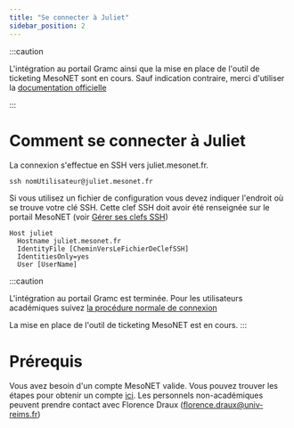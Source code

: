```yaml
---
title: "Se connecter à Juliet"
sidebar_position: 2
---
```


:::caution

L'intégration au portail Gramc ainsi que la mise en place de l'outil de ticketing MesoNET sont en cours. Sauf indication contraire, merci d'utiliser la [documentation officielle](https://www.mesonet.fr/documentation/user-documentation/acces/portail)

:::

# Comment se connecter à Juliet

La connexion s'effectue en SSH vers juliet.mesonet.fr.

` ssh nomUtilisateur@juliet.mesonet.fr `

Si vous utilisez un fichier de configuration vous devez indiquer l'endroit où se trouve votre clé SSH. Cette clef SSH doit avoir été renseignée sur le portail MesoNET (voir [Gérer ses clefs SSH](http://localhost:3000/documentation/user-documentation/acces/ssh))

```
Host juliet
  Hostname juliet.mesonet.fr
  IdentityFile [CheminVersLeFichierDeClefSSH]
  IdentitiesOnly=yes
  User [UserName]
```

:::caution

L'intégration au portail Gramc est terminée. Pour les utilisateurs académiques suivez [la procédure normale de connexion](https://www.mesonet.fr/documentation/user-documentation/acces/portail)

La mise en place de l'outil de ticketing MesoNET est en cours.
:::

# Prérequis

Vous avez besoin d'un compte MesoNET valide. Vous pouvez trouver les étapes pour obtenir un compte [ici](https://www.mesonet.fr/documentation/user-documentation/acces/portail). 
Les personnels non-académiques peuvent prendre contact avec Florence Draux (florence.draux@univ-reims.fr)





